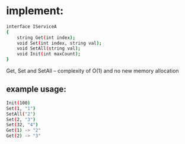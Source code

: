 # implement: 

```bash
interface IServiceA
{
    string Get(int index);
    void Set(int index, string val);
    void SetAll(string val);
    void Init(int maxCount);
}
```

Get, Set and SetAll – complexity of O(1) and no new memory allocation

## example usage:

```bash
Init(100)
Set(1, "1")
SetAll("2")
Set(2, "3")
Set(32, "4")
Get(1) -> "2"
Get(2) -> "3"
```
